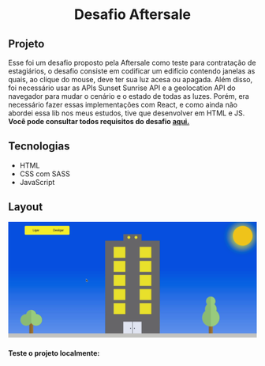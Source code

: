 <h1 align="center">
  Desafio Aftersale
</h1>

## Projeto
Esse foi um desafio proposto pela Aftersale como teste para contratação de estagiários, o desafio consiste em codificar um edifício contendo janelas as quais, ao clique do mouse, 
deve ter sua luz acesa ou apagada. Além disso, foi necessário usar as APIs Sunset Sunrise API e a geolocation API do navegador para mudar o cenário e o estado de todas as luzes.
Porém, era necessário fazer essas implementações com React, e como ainda não abordei essa lib nos meus estudos, tive que desenvolver em HTML e JS.
<br>**Você pode consultar todos requisitos do desafio [aqui.](https://github.com/Send4BR/challenges/blob/main/front-end-estagio.md#desafio-de-est%C3%A1gio-front-end)**

## Tecnologias
- HTML
- CSS com SASS
- JavaScript

## Layout
![](./preview.gif)


#### Teste o projeto localmente:

```bash

    
```
